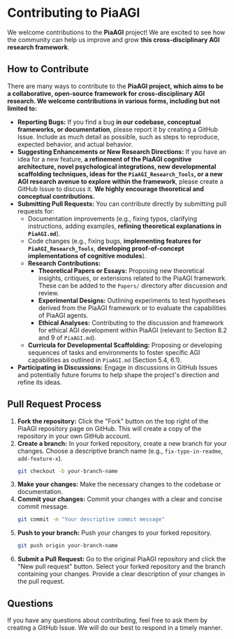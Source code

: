 # Contributing to PiaAGI

We welcome contributions to the **PiaAGI** project! We are excited to see how the community can help us improve and grow **this cross-disciplinary AGI research framework**.

## How to Contribute

There are many ways to contribute to the **PiaAGI project, which aims to be a collaborative, open-source framework for cross-disciplinary AGI research. We welcome contributions in various forms, including but not limited to:**

*   **Reporting Bugs:** If you find a bug **in our codebase, conceptual frameworks, or documentation**, please report it by creating a GitHub Issue. Include as much detail as possible, such as steps to reproduce, expected behavior, and actual behavior.
*   **Suggesting Enhancements or New Research Directions:** If you have an idea for a new feature, **a refinement of the PiaAGI cognitive architecture, novel psychological integrations, new developmental scaffolding techniques, ideas for the `PiaAGI_Research_Tools`, or a new AGI research avenue to explore within the framework**, please create a GitHub Issue to discuss it. **We highly encourage theoretical and conceptual contributions.**
*   **Submitting Pull Requests:** You can contribute directly by submitting pull requests for:
    *   Documentation improvements (e.g., fixing typos, clarifying instructions, adding examples, **refining theoretical explanations in `PiaAGI.md`**).
    *   Code changes (e.g., fixing bugs, **implementing features for `PiaAGI_Research_Tools`**, **developing proof-of-concept implementations of cognitive modules**).
    *   **Research Contributions:**
        *   **Theoretical Papers or Essays:** Proposing new theoretical insights, critiques, or extensions related to the PiaAGI framework. These can be added to the `Papers/` directory after discussion and review.
        *   **Experimental Designs:** Outlining experiments to test hypotheses derived from the PiaAGI framework or to evaluate the capabilities of PiaAGI agents.
        *   **Ethical Analyses:** Contributing to the discussion and framework for ethical AGI development within PiaAGI (relevant to Section 8.2 and 9 of `PiaAGI.md`).
    *   **Curricula for Developmental Scaffolding:** Proposing or developing sequences of tasks and environments to foster specific AGI capabilities as outlined in `PiaAGI.md` (Section 5.4, 6.1).
*   **Participating in Discussions:** Engage in discussions in GitHub Issues and potentially future forums to help shape the project's direction and refine its ideas.

## Pull Request Process

1.  **Fork the repository:** Click the "Fork" button on the top right of the PiaAGI repository page on GitHub. This will create a copy of the repository in your own GitHub account.
2.  **Create a branch:** In your forked repository, create a new branch for your changes. Choose a descriptive branch name (e.g., `fix-typo-in-readme`, `add-feature-x`).
    ```bash
    git checkout -b your-branch-name
    ```
3.  **Make your changes:** Make the necessary changes to the codebase or documentation.
4.  **Commit your changes:** Commit your changes with a clear and concise commit message.
    ```bash
    git commit -m "Your descriptive commit message"
    ```
5.  **Push to your branch:** Push your changes to your forked repository.
    ```bash
    git push origin your-branch-name
    ```
6.  **Submit a Pull Request:** Go to the original PiaAGI repository and click the "New pull request" button. Select your forked repository and the branch containing your changes. Provide a clear description of your changes in the pull request.

## Questions

If you have any questions about contributing, feel free to ask them by creating a GitHub Issue. We will do our best to respond in a timely manner.
